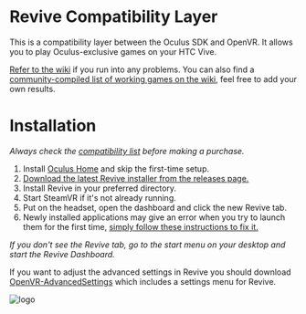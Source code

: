 # Revive Compatibility Layer

This is a compatibility layer between the Oculus SDK and OpenVR. It allows you to play Oculus-exclusive games on your HTC Vive.

[Refer to the wiki](https://github.com/LibreVR/Revive/wiki) if you run into any problems. You can also find a [community-compiled list of working games on the wiki](https://github.com/LibreVR/Revive/wiki/Compatibility-list), feel free to add your own results.

# Installation

*Always check the [compatibility list](https://github.com/LibreVR/Revive/wiki/Compatibility-list) before making a purchase.*

1. Install [Oculus Home](https://www.oculus.com/en-us/setup/) and skip the first-time setup.
2. [Download the latest Revive installer from the releases page.](https://github.com/LibreVR/Revive/releases)
3. Install Revive in your preferred directory.
4. Start SteamVR if it's not already running.
5. Put on the headset, open the dashboard and click the new Revive tab.
6. Newly installed applications may give an error when you try to launch them for the first time, [simply follow these instructions to fix it.](https://github.com/LibreVR/Revive/wiki/Troubleshooting#im-getting-an-entitlement-error-or-oculus-rift-not-found)

*If you don't see the Revive tab, go to the start menu on your desktop and start the Revive Dashboard.*

If you want to adjust the advanced settings in Revive you should download [OpenVR-AdvancedSettings](https://github.com/matzman666/OpenVR-AdvancedSettings) which includes a settings menu for Revive.

![logo](revive_black.png)
